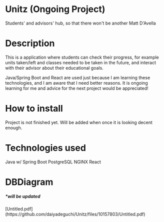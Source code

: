 # Unitz (Ongoing Project)
Students' and advisors' hub, so that there won't be another Matt D'Avella

# Description
This is a application where students can check their progress, for example units taken/left and classes needed to be taken in the future, and interact with their advisor about their educational goals.

Java/Spring Boot and React are used just because I am learning these technologies, and I am aware that I need better reasons. It is ongoing learning for me and advice for the next project would be appreciated!

# How to install
Project is not finished yet. Will be added when once it is looking decent enough.

# Technologies used
Java w/ Spring Boot
PostgreSQL
NGINX
React

# DBDiagram 
<h5>*will be updated</h5>
[Untitled.pdf](https://github.com/daiyadeguchi/Unitz/files/10157803/Untitled.pdf)
